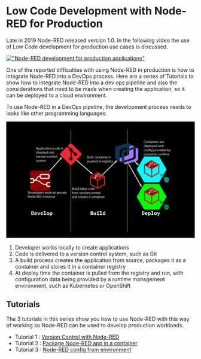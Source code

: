 # Low Code Development with Node-RED for Production

Late in 2019 Node-RED released version 1.0.  In the following video the use of Low Code development for production use cases is discussed.

[!["Node-RED development for production applications"](http://img.youtube.com/vi/UpdgM66Au_U/0.jpg)](https://youtu.be/UpdgM66Au_U "Node-RED development for production applications")

One of the reported difficulties with using Node-RED in production is how to integrate Node-RED into a DevOps process.  Here are a series of Tutorials to show how to integrate Node-RED into a dev ops pipeline and also the considerations that need to be made when creating the application, so it can be deployed to a cloud environment.

To use Node-RED in a DevOps pipeline, the development process needs to looks like other programming languages:

![Node-RED production pipeline](image/NRprod.png)

1. Developer works locally to create applications
2. Code is delivered to a version control system, such as Git
3. A build process creates the application from source, packages it as a container and stores it in a container registry
4. At deploy time the container is pulled from the registry and run, with configuration data being provided by a runtime management environment, such as Kubernetes or OpenShift

## Tutorials

The 3 tutorials in this series show you how to use Node-RED with this way of working so Node-RED can be used to develop production workloads.

* Tutorial 1 : [Version Control with Node-RED](Node-REDsourceControl/README.md)
* Tutorial 2 : [Package Node-RED app in a container](Packaging-Node-RED-apps-in-containers/README.md)
* Tutorial 3 : [Node-RED config from environment](Node-RED-config-from-environment/README.md)
